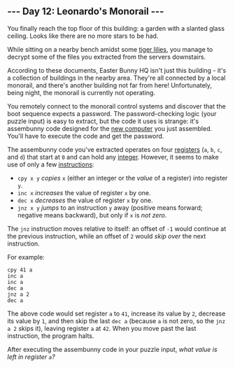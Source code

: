 ﻿
## --- Day 12: Leonardo's Monorail ---

You finally reach the top floor of this building: a garden with a slanted glass ceiling. Looks like there are no more stars to be had.

While sitting on a nearby bench amidst some  [tiger lilies](https://www.google.com/search?q=tiger+lilies&tbm=isch), you manage to decrypt some of the files you extracted from the servers downstairs.

According to these documents, Easter Bunny HQ isn't just this building - it's a collection of buildings in the nearby area. They're all connected by a local monorail, and there's another building not far from here! Unfortunately, being night, the monorail is currently not operating.

You remotely connect to the monorail control systems and discover that the boot sequence expects a password. The password-checking logic (your puzzle input) is easy to extract, but the code it uses is strange: it's  assembunny  code designed for the  [new computer](https://adventofcode.com/2016/day/11)  you just assembled. You'll have to execute the code and get the password.

The assembunny code you've extracted operates on four  [registers](https://en.wikipedia.org/wiki/Processor_register)  (`a`,  `b`,  `c`, and  `d`) that start at  `0`  and can hold any  [integer](https://en.wikipedia.org/wiki/Integer). However, it seems to make use of only a few  [instructions](https://en.wikipedia.org/wiki/Instruction_set):

-   `cpy x y`  _copies_  `x`  (either an integer or the  _value_  of a register) into register  `y`.
-   `inc x`  _increases_  the value of register  `x`  by one.
-   `dec x`  _decreases_  the value of register  `x`  by one.
-   `jnz x y`  _jumps_  to an instruction  `y`  away (positive means forward; negative means backward), but only if  `x`  is  _not zero_.

The  `jnz`  instruction moves relative to itself: an offset of  `-1`  would continue at the previous instruction, while an offset of  `2`  would  _skip over_  the next instruction.

For example:

```
cpy 41 a
inc a
inc a
dec a
jnz a 2
dec a

```

The above code would set register  `a`  to  `41`, increase its value by  `2`, decrease its value by  `1`, and then skip the last  `dec a`  (because  `a`  is not zero, so the  `jnz a 2`  skips it), leaving register  `a`  at  `42`. When you move past the last instruction, the program halts.

After executing the assembunny code in your puzzle input,  _what value is left in register  `a`?_